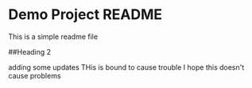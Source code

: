 # Demo Project README

This is a simple readme file

##Heading 2

adding some updates
THis is bound to cause trouble
I hope this doesn't cause problems
